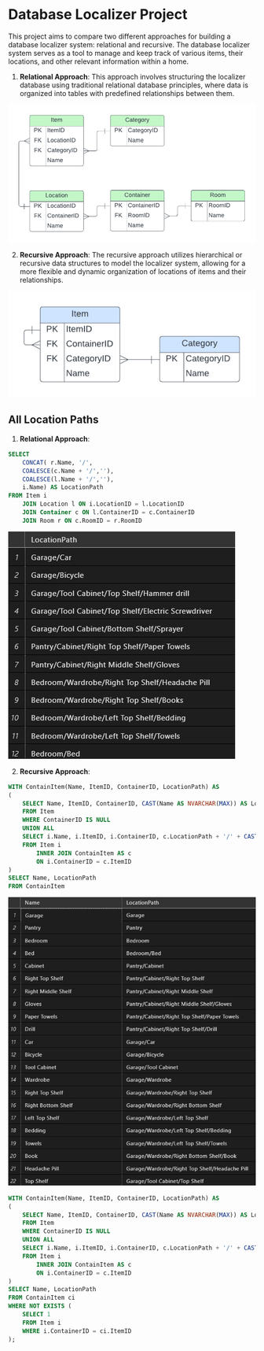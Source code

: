 # Database Localizer Project

This project aims to compare two different approaches for building a database localizer system: relational and recursive. The database localizer system serves as a tool to manage and keep track of various items, their locations, and other relevant information within a home.

1. **Relational Approach**: This approach involves structuring the localizer database using traditional relational database principles, where data is organized into tables with predefined relationships between them.

![Relational Approach](db_relational/db_localizer_relational.png)

2. **Recursive Approach**: The recursive approach utilizes hierarchical or recursive data structures to model the localizer system, allowing for a more flexible and dynamic organization of locations of items and their relationships.

![Recursive Approach](db_recursive/db_localizer_recursive.png)

## All Location Paths
1.  **Relational Approach**:
```sql
SELECT 
	CONCAT( r.Name, '/',
	COALESCE(c.Name + '/',''),
	COALESCE(l.Name + '/',''),
	i.Name) AS LocationPath
FROM Item i
	JOIN Location l ON i.LocationID = l.LocationID
	JOIN Container c ON l.ContainerID = c.ContainerID
	JOIN Room r ON c.RoomID = r.RoomID
```
![Relational Approach](db_relational/img/get_all_location_paths.png)

2. **Recursive Approach**:
```sql
WITH ContainItem(Name, ItemID, ContainerID, LocationPath) AS
(
    SELECT Name, ItemID, ContainerID, CAST(Name AS NVARCHAR(MAX)) AS LocationPath
    FROM Item 
    WHERE ContainerID IS NULL
    UNION ALL
    SELECT i.Name, i.ItemID, i.ContainerID, c.LocationPath + '/' + CAST(i.Name AS NVARCHAR(MAX))
    FROM Item i
        INNER JOIN ContainItem AS c
        ON i.ContainerID = c.ItemID
)
SELECT Name, LocationPath
FROM ContainItem
```
![Relational Approach](db_recursive/img/get_all_location_paths_i.png)

```sql
WITH ContainItem(Name, ItemID, ContainerID, LocationPath) AS
(
    SELECT Name, ItemID, ContainerID, CAST(Name AS NVARCHAR(MAX)) AS LocationPath
    FROM Item 
    WHERE ContainerID IS NULL
    UNION ALL
    SELECT i.Name, i.ItemID, i.ContainerID, c.LocationPath + '/' + CAST(i.Name AS NVARCHAR(MAX))
    FROM Item i
        INNER JOIN ContainItem AS c
        ON i.ContainerID = c.ItemID
)
SELECT Name, LocationPath
FROM ContainItem ci
WHERE NOT EXISTS (
    SELECT 1
    FROM Item i
    WHERE i.ContainerID = ci.ItemID
);
```
